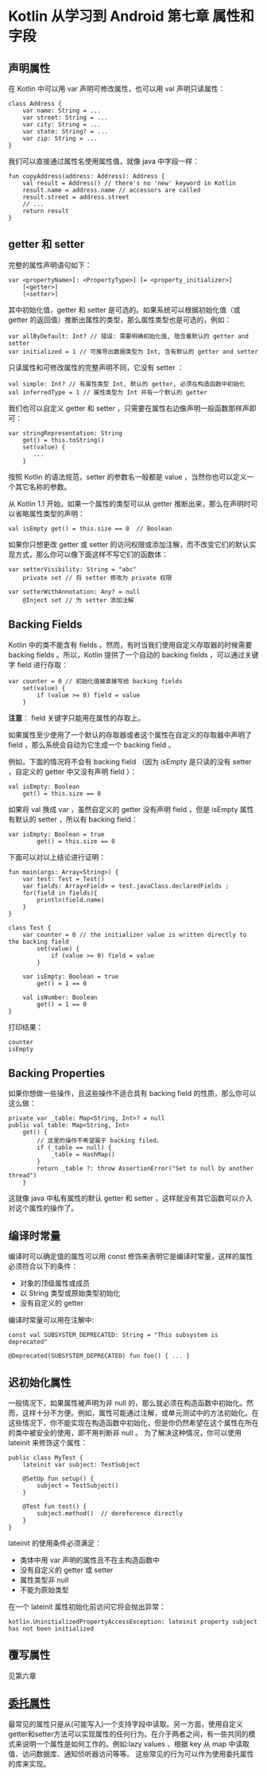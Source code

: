 # Kotlin 从学习到 Android 第七章 属性和字段 #
## 声明属性 ##
在 Kotlin 中可以用 var 声明可修改属性，也可以用 val 声明只读属性：

	class Address {
	    var name: String = ...
	    var street: String = ...
	    var city: String = ...
	    var state: String? = ...
	    var zip: String = ...
	}

我们可以直接通过属性名使用属性值，就像 java 中字段一样：

	fun copyAddress(address: Address): Address {
	    val result = Address() // there's no 'new' keyword in Kotlin
	    result.name = address.name // accessors are called
	    result.street = address.street
	    // ...
	    return result
	}

## getter 和 setter ##
完整的属性声明语句如下：

	var <propertyName>[: <PropertyType>] [= <property_initializer>]
	    [<getter>]
	    [<setter>]

其中初始化值，getter 和 setter 是可选的。如果系统可以根据初始化值（或 getter 的返回值）推断出属性的类型，那么属性类型也是可选的，例如：

	var allByDefault: Int? // 错误: 需要明确初始化值, 隐含着默认的 getter and setter
	var initialized = 1 // 可推导出数据类型为 Int, 含有默认的 getter and setter

只读属性和可修改属性的完整声明不同，它没有 setter ：

	val simple: Int? // 有属性类型 Int, 默认的 getter, 必须在构造函数中初始化
	val inferredType = 1 // 属性类型为 Int 并有一个默认的 getter

我们也可以自定义 getter 和 setter ，只需要在属性右边像声明一般函数那样声即可：

	var stringRepresentation: String
	    get() = this.toString()
	    set(value) {
	       ...
	    }

按照 Kotlin 的语法规范，setter 的参数名一般都是 value ，当然你也可以定义一个其它名称的参数。

从 Kotlin 1.1 开始，如果一个属性的类型可以从 getter 推断出来，那么在声明时可以省略属性类型的声明：

	val isEmpty get() = this.size == 0  // Boolean

如果你只想更改 getter 或 setter 的访问权限或添加注解，而不改变它们的默认实现方式，那么你可以像下面这样不写它们的函数体：

	var setterVisibility: String = "abc"
	    private set // 将 setter 修改为 private 权限
	
	var setterWithAnnotation: Any? = null
	    @Inject set // 为 setter 添加注解

## Backing Fields ##
Kotlin 中的类不能含有 fields 。然而，有时当我们使用自定义存取器的时候需要 backing fields 。所以，Kotlin 提供了一个自动的 backing fields ，可以通过关键字 field 进行存取：

	var counter = 0 // 初始化值被直接写给 backing fields
	    set(value) {
	        if (value >= 0) field = value
	    }

**注意**： field 关键字只能用在属性的存取上。

如果属性至少使用了一个默认的存取器或者这个属性在自定义的存取器中声明了 field ，那么系统会自动为它生成一个 backing field 。

例如，下面的情况将不会有 backing field （因为 isEmpty 是只读的没有 setter ，自定义的 getter 中又没有声明 field ）：

	val isEmpty: Boolean
	    get() = this.size == 0

如果将 val 换成 var ，虽然自定义的 getter 没有声明 field ，但是 isEmpty 属性有默认的 setter ，所以有 backing field：

	var isEmpty: Boolean = true
		    get() = this.size == 0

下面可以对以上结论进行证明：

	fun main(args: Array<String>) {
	    var test: Test = Test()
	    var fields: Array<Field> = test.javaClass.declaredFields ;
	    for(field in fields){
	        println(field.name)
	    }
	}
	
	class Test {
	    var counter = 0 // the initializer value is written directly to the backing field
	        set(value) {
	            if (value >= 0) field = value
	        }
	
	    var isEmpty: Boolean = true
	        get() = 1 == 0
	
	    val isNumber: Boolean
	        get() = 1 == 0
	}

打印结果：

	counter
	isEmpty

## Backing Properties ##
如果你想做一些操作，且这些操作不适合具有 backing field 的性质，那么你可以这么做：

	private var _table: Map<String, Int>? = null
	public val table: Map<String, Int>
	    get() {
			// 这里的操作不希望属于 backing filed，
	        if (_table == null) {
	            _table = HashMap() 
	        }
	        return _table ?: throw AssertionError("Set to null by another thread")
	    }

这就像 java 中私有属性的默认 getter 和 setter ，这样就没有其它函数可以介入对这个属性的操作了。

## 编译时常量 ##
编译时可以确定值的属性可以用 const 修饰来表明它是编译时常量，这样的属性必须符合以下的条件：

- 对象的顶级属性或成员
- 以 String 类型或原始类型初始化
- 没有自定义的 getter

编译时常量可以用在注解中:

	const val SUBSYSTEM_DEPRECATED: String = "This subsystem is deprecated"
	
	@Deprecated(SUBSYSTEM_DEPRECATED) fun foo() { ... }

## 迟初始化属性 ##
一般情况下，如果属性被声明为非 null 的，那么就必须在构造函数中初始化。然而，这样十分不方便。例如，属性可能通过注解，或单元测试中的方法初始化。在这些情况下，你不能实现在构造函数中初始化，但是你仍然希望在这个属性在所在的类中被安全的使用，即不用判断非 null 。
为了解决这种情况，你可以使用 lateinit 来修饰这个属性：

	public class MyTest {
	    lateinit var subject: TestSubject
	
	    @SetUp fun setup() {
	        subject = TestSubject()
	    }
	
	    @Test fun test() {
	        subject.method()  // dereference directly
	    }
	}
lateinit 的使用条件必须满足：

- 类体中用 var 声明的属性且不在主构造函数中
- 没有自定义的 getter 或 setter
- 属性类型非 null
- 不能为原始类型

在一个 lateinit 属性初始化前访问它将会抛出异常：

	kotlin.UninitializedPropertyAccessException: lateinit property subject has not been initialized

## 覆写属性 ##
见第六章
## [委托属性](http://kotlinlang.org/docs/reference/delegated-properties.html) ##
最常见的属性只是从(可能写入)一个支持字段中读取。另一方面，使用自定义getter和setter方法可以实现属性的任何行为。在介于两者之间，有一些共同的模式来说明一个属性是如何工作的。例如:lazy values 、根据 key 从 map 中读取值、访问数据库、通知侦听器访问等等。
这些常见的行为可以作为使用委托属性的库来实现。